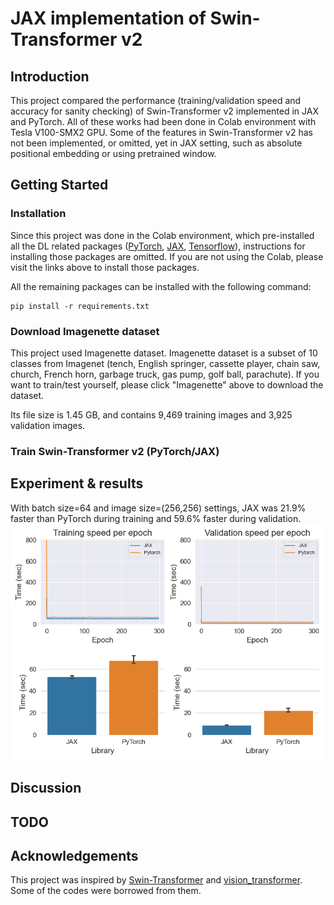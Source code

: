 # JAX implementation of Swin-Transformer v2

## Introduction
This project compared the performance (training/validation speed and accuracy for sanity checking) of Swin-Transformer v2 implemented in JAX and PyTorch. All of these works had been done in Colab environment with Tesla V100-SMX2 GPU. Some of the features in Swin-Transformer v2 has not been implemented, or omitted, yet in JAX setting, such as absolute positional embedding or using pretrained window.

## Getting Started
### Installation
Since this project was done in the Colab environment, which pre-installed all the DL related packages ([PyTorch](https://pytorch.org/get-started/locally/), [JAX](https://github.com/google/jax#installation), [Tensorflow](https://www.tensorflow.org/install)), instructions for installing those packages are omitted. If you are not using the Colab, please visit the links above to install those packages.

All the remaining packages can be installed with the following command:
```shell
pip install -r requirements.txt
```

### Download Imagenette dataset
This project used Imagenette dataset. Imagenette dataset is a subset of 10 classes from Imagenet (tench, English springer, cassette player, chain saw, church, French horn, garbage truck, gas pump, golf ball, parachute). If you want to train/test yourself, please click "Imagenette" above to download the dataset. 

Its file size is 1.45 GB, and contains 9,469 training images and 3,925 validation images.

### Train Swin-Transformer v2 (PyTorch/JAX)


## Experiment & results
With batch size=64 and image size=(256,256) settings, JAX was 21.9% faster than PyTorch during training and 59.6% faster during validation.
<img src='figures/imgSize256_bs64.png' width=800>


## Discussion

## TODO


## Acknowledgements
This project was inspired by [Swin-Transformer](https://github.com/microsoft/Swin-Transformer) and [vision_transformer](https://github.com/google-research/vision_transformer). Some of the codes were borrowed from them.